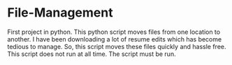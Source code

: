 # File-Management
First project in python. This python script moves files from one location to another. I have been downloading a lot of resume edits which has become tedious to manage. So, this script moves these files quickly and hassle free. 
This script does not run at all time. The script must be run. 
